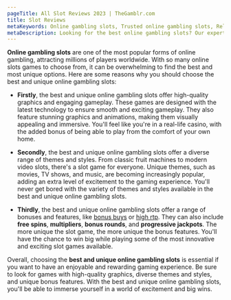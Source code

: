 ```yaml
---
pageTitle: All Slot Reviews 2023 | TheGamblr.com
title: Slot Reviews
metaKeywords: Online gambling slots, Trusted online gambling slots, Reliable online gambling slots, Innovative online gambling slots
metaDescription: Looking for the best online gambling slots? Our expert team has researched and reviewed the top slot games in the industry to bring you the most exciting and rewarding options. Discover the latest and greatest online slot games and start spinning for big wins today.
---
```


**Online gambling slots** are one of the most popular forms of online gambling, attracting millions of players worldwide. With so many online slots games to choose from, it can be overwhelming to find the best and most unique options. Here are some reasons why you should choose the best and unique online gambling slots:

- **Firstly**, the best and unique online gambling slots offer high-quality graphics and engaging gameplay. These games are designed with the latest technology to ensure smooth and exciting gameplay. They also feature stunning graphics and animations, making them visually appealing and immersive. You'll feel like you're in a real-life casino, with the added bonus of being able to play from the comfort of your own home.

- **Secondly**, the best and unique online gambling slots offer a diverse range of themes and styles. From classic fruit machines to modern video slots, there's a slot game for everyone. Unique themes, such as movies, TV shows, and music, are becoming increasingly popular, adding an extra level of excitement to the gaming experience. You'll never get bored with the variety of themes and styles available in the best and unique online gambling slots.

- **Thirdly**, the best and unique online gambling slots offer a range of bonuses and features, like [bonus buys](https://www.thegamblr.com/slots/bonus-buy) or [high rtp](https://thegamblr.com/slots/best-trp). They can also include **free spins**, **multipliers**, **bonus rounds**, and **progressive jackpots**. The more unique the slot game, the more unique the bonus features. You'll have the chance to win big while playing some of the most innovative and exciting slot games available.

Overall, choosing the **best and unique online gambling slots** is essential if you want to have an enjoyable and rewarding gaming experience. Be sure to look for games with high-quality graphics, diverse themes and styles, and unique bonus features. With the best and unique online gambling slots, you'll be able to immerse yourself in a world of excitement and big wins.